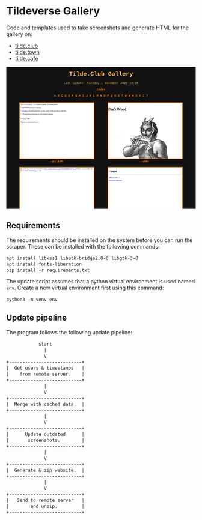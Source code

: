 # Tildeverse Gallery

Code and templates used to take screenshots and generate HTML for the gallery
on:
- [tilde.club](https://tilde.club/~gallery)
- [tilde.town](https://tilde.town/~tweska)
- [tilde.cafe](https://tilde.cafe/~tweska/gallery)

![Screenshot of the gallery on tilde.club](screenshot.png "Screenshot of the gallery on tilde.club")

## Requirements
The requirements should be installed on the system before you can run the
scraper. These can be installed with the following commands:
```
apt install libxss1 libatk-bridge2.0-0 libgtk-3-0
apt install fonts-liberation
pip install -r requirements.txt
```

The update script assumes that a python virtual environment is used named `env`.
Create a new virtual environment first using this command:
```
python3 -m venv env
```

## Update pipeline
The program follows the following update pipeline:
```
            start
              |
              V
+---------------------------+
|  Get users & timestamps   |
|    from remote server.    |
+---------------------------+
              |
              V
+---------------------------+
|  Merge with cached data.  |
+---------------------------+
              |
              V
+---------------------------+
|      Update outdated      |
|       screenshots.        |
+---------------------------+
              |
              V
+---------------------------+
|  Generate & zip website.  |
+---------------------------+
              |
              V
+---------------------------+
|   Send to remote server   |
|        and unzip.         |
+---------------------------+
```
